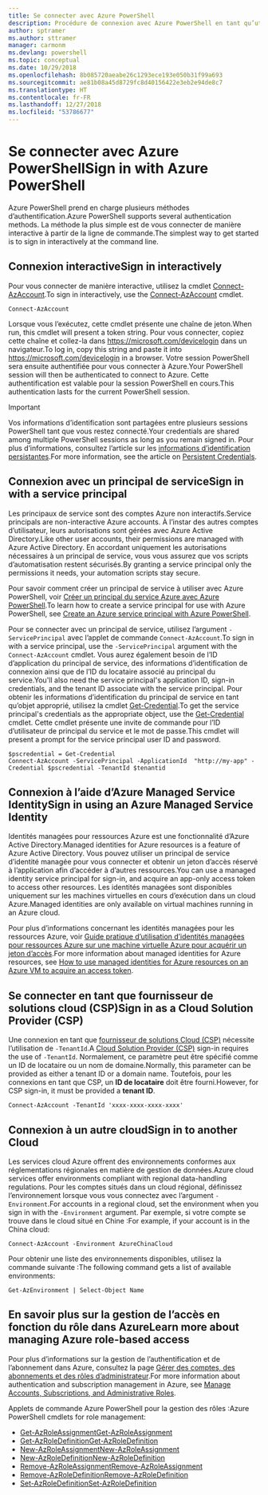 ```yaml
---
title: Se connecter avec Azure PowerShell
description: Procédure de connexion avec Azure PowerShell en tant qu’utilisateur, en tant que principal de service, ou avec des identités managées pour les ressources Azure.
author: sptramer
ms.author: sttramer
manager: carmonm
ms.devlang: powershell
ms.topic: conceptual
ms.date: 10/29/2018
ms.openlocfilehash: 8b085720aeabe26c1293ece193e050b31f99a693
ms.sourcegitcommit: ae81b08a45d8729fc8d40156422e3eb2e94de8c7
ms.translationtype: HT
ms.contentlocale: fr-FR
ms.lasthandoff: 12/27/2018
ms.locfileid: "53786677"
---
```

# <a name="sign-in-with-azure-powershell"></a><span data-ttu-id="9bfbd-103">Se connecter avec Azure PowerShell</span><span class="sxs-lookup"><span data-stu-id="9bfbd-103">Sign in with Azure PowerShell</span></span>

<span data-ttu-id="9bfbd-104">Azure PowerShell prend en charge plusieurs méthodes d’authentification.</span><span class="sxs-lookup"><span data-stu-id="9bfbd-104">Azure PowerShell supports several authentication methods.</span></span> <span data-ttu-id="9bfbd-105">La méthode la plus simple est de vous connecter de manière interactive à partir de la ligne de commande.</span><span class="sxs-lookup"><span data-stu-id="9bfbd-105">The simplest way to get started is to sign in interactively at the command line.</span></span>

## <a name="sign-in-interactively"></a><span data-ttu-id="9bfbd-106">Connexion interactive</span><span class="sxs-lookup"><span data-stu-id="9bfbd-106">Sign in interactively</span></span>

<span data-ttu-id="9bfbd-107">Pour vous connecter de manière interactive, utilisez la cmdlet [Connect-AzAccount](/powershell/module/az.accounts/connect-azaccount).</span><span class="sxs-lookup"><span data-stu-id="9bfbd-107">To sign in interactively, use the [Connect-AzAccount](/powershell/module/az.accounts/connect-azaccount) cmdlet.</span></span>

```azurepowershell-interactive
Connect-AzAccount
```

<span data-ttu-id="9bfbd-108">Lorsque vous l’exécutez, cette cmdlet présente une chaîne de jeton.</span><span class="sxs-lookup"><span data-stu-id="9bfbd-108">When run, this cmdlet will present a token string.</span></span> <span data-ttu-id="9bfbd-109">Pour vous connecter, copiez cette chaîne et collez-la dans https://microsoft.com/devicelogin dans un navigateur.</span><span class="sxs-lookup"><span data-stu-id="9bfbd-109">To log in, copy this string and paste it into https://microsoft.com/devicelogin in a browser.</span></span> <span data-ttu-id="9bfbd-110">Votre session PowerShell sera ensuite authentifiée pour vous connecter à Azure.</span><span class="sxs-lookup"><span data-stu-id="9bfbd-110">Your PowerShell session will then be authenticated to connect to Azure.</span></span> <span data-ttu-id="9bfbd-111">Cette authentification est valable pour la session PowerShell en cours.</span><span class="sxs-lookup"><span data-stu-id="9bfbd-111">This authentication lasts for the current PowerShell session.</span></span>

> [!IMPORTANT]
>
> <span data-ttu-id="9bfbd-112">Vos informations d’identification sont partagées entre plusieurs sessions PowerShell tant que vous restez connecté.</span><span class="sxs-lookup"><span data-stu-id="9bfbd-112">Your credentials are shared among multiple PowerShell sessions as long as you remain signed in.</span></span>
> <span data-ttu-id="9bfbd-113">Pour plus d’informations, consultez l’article sur les [informations d’identification persistantes](context-persistence.md).</span><span class="sxs-lookup"><span data-stu-id="9bfbd-113">For more information, see the article on [Persistent Credentials](context-persistence.md).</span></span>

## <a name="sign-in-with-a-service-principal"></a><span data-ttu-id="9bfbd-114">Connexion avec un principal de service</span><span class="sxs-lookup"><span data-stu-id="9bfbd-114">Sign in with a service principal</span></span>

<span data-ttu-id="9bfbd-115">Les principaux de service sont des comptes Azure non interactifs.</span><span class="sxs-lookup"><span data-stu-id="9bfbd-115">Service principals are non-interactive Azure accounts.</span></span> <span data-ttu-id="9bfbd-116">À l’instar des autres comptes d’utilisateur, leurs autorisations sont gérées avec Azure Active Directory.</span><span class="sxs-lookup"><span data-stu-id="9bfbd-116">Like other user accounts, their permissions are managed with Azure Active Directory.</span></span> <span data-ttu-id="9bfbd-117">En accordant uniquement les autorisations nécessaires à un principal de service, vous vous assurez que vos scripts d’automatisation restent sécurisés.</span><span class="sxs-lookup"><span data-stu-id="9bfbd-117">By granting a service principal only the permissions it needs, your automation scripts stay secure.</span></span>

<span data-ttu-id="9bfbd-118">Pour savoir comment créer un principal de service à utiliser avec Azure PowerShell, voir [Créer un principal du service Azure avec Azure PowerShell](create-azure-service-principal-azureps.md).</span><span class="sxs-lookup"><span data-stu-id="9bfbd-118">To learn how to create a service principal for use with Azure PowerShell, see [Create an Azure service principal with Azure PowerShell](create-azure-service-principal-azureps.md).</span></span>

<span data-ttu-id="9bfbd-119">Pour se connecter avec un principal de service, utilisez l’argument `-ServicePrincipal` avec l’applet de commande `Connect-AzAccount`.</span><span class="sxs-lookup"><span data-stu-id="9bfbd-119">To sign in with a service principal, use the `-ServicePrincipal` argument with the `Connect-AzAccount` cmdlet.</span></span> <span data-ttu-id="9bfbd-120">Vous aurez également besoin de l’ID d’application du principal de service, des informations d’identification de connexion ainsi que de l’ID du locataire associé au principal du service.</span><span class="sxs-lookup"><span data-stu-id="9bfbd-120">You'll also need the service principal's application ID, sign-in credentials, and the tenant ID associate with the service principal.</span></span> <span data-ttu-id="9bfbd-121">Pour obtenir les informations d’identification du principal de service en tant qu’objet approprié, utilisez la cmdlet [Get-Credential](/powershell/module/microsoft.powershell.security/get-credential).</span><span class="sxs-lookup"><span data-stu-id="9bfbd-121">To get the service principal's credentials as the appropriate object, use the [Get-Credential](/powershell/module/microsoft.powershell.security/get-credential) cmdlet.</span></span> <span data-ttu-id="9bfbd-122">Cette cmdlet présente une invite de commande pour l’ID d’utilisateur de principal du service et le mot de passe.</span><span class="sxs-lookup"><span data-stu-id="9bfbd-122">This cmdlet will present a prompt for the service principal user ID and password.</span></span>

```azurepowershell-interactive
$pscredential = Get-Credential
Connect-AzAccount -ServicePrincipal -ApplicationId  "http://my-app" -Credential $pscredential -TenantId $tenantid
```

## <a name="sign-in-using-an-azure-managed-service-identity"></a><span data-ttu-id="9bfbd-123">Connexion à l’aide d’Azure Managed Service Identity</span><span class="sxs-lookup"><span data-stu-id="9bfbd-123">Sign in using an Azure Managed Service Identity</span></span>

<span data-ttu-id="9bfbd-124">Identités managées pour ressources Azure est une fonctionnalité d’Azure Active Directory.</span><span class="sxs-lookup"><span data-stu-id="9bfbd-124">Managed identities for Azure resources is a feature of Azure Active Directory.</span></span> <span data-ttu-id="9bfbd-125">Vous pouvez utiliser un principal de service d’identité managée pour vous connecter et obtenir un jeton d’accès réservé à l’application afin d’accéder à d’autres ressources.</span><span class="sxs-lookup"><span data-stu-id="9bfbd-125">You can use a managed identity service principal for sign-in, and acquire an app-only access token to access other resources.</span></span> <span data-ttu-id="9bfbd-126">Les identités managées sont disponibles uniquement sur les machines virtuelles en cours d’exécution dans un cloud Azure.</span><span class="sxs-lookup"><span data-stu-id="9bfbd-126">Managed identities are only available on virtual machines running in an Azure cloud.</span></span>

<span data-ttu-id="9bfbd-127">Pour plus d’informations concernant les identités managées pour les ressources Azure, voir [Guide pratique d’utilisation d’identités managées pour ressources Azure sur une machine virtuelle Azure pour acquérir un jeton d’accès](/azure/active-directory/managed-identities-azure-resources/how-to-use-vm-token).</span><span class="sxs-lookup"><span data-stu-id="9bfbd-127">For more information about managed identities for Azure resources, see [How to use managed identities for Azure resources on an Azure VM to acquire an access token](/azure/active-directory/managed-identities-azure-resources/how-to-use-vm-token).</span></span>

## <a name="sign-in-as-a-cloud-solution-provider-csp"></a><span data-ttu-id="9bfbd-128">Se connecter en tant que fournisseur de solutions cloud (CSP)</span><span class="sxs-lookup"><span data-stu-id="9bfbd-128">Sign in as a Cloud Solution Provider (CSP)</span></span>

<span data-ttu-id="9bfbd-129">Une connexion en tant que [fournisseur de solutions Cloud (CSP)](https://azure.microsoft.com/en-us/offers/ms-azr-0145p/) nécessite l’utilisation de `-TenantId`.</span><span class="sxs-lookup"><span data-stu-id="9bfbd-129">A [Cloud Solution Provider (CSP)](https://azure.microsoft.com/en-us/offers/ms-azr-0145p/) sign-in requires the use of `-TenantId`.</span></span> <span data-ttu-id="9bfbd-130">Normalement, ce paramètre peut être spécifié comme un ID de locataire ou un nom de domaine.</span><span class="sxs-lookup"><span data-stu-id="9bfbd-130">Normally, this parameter can be provided as either a tenant ID or a domain name.</span></span> <span data-ttu-id="9bfbd-131">Toutefois, pour les connexions en tant que CSP, un **ID de locataire** doit être fourni.</span><span class="sxs-lookup"><span data-stu-id="9bfbd-131">However, for CSP sign-in, it must be provided a **tenant ID**.</span></span>

```azurepowershell-interactive
Connect-AzAccount -TenantId 'xxxx-xxxx-xxxx-xxxx'
```

## <a name="sign-in-to-another-cloud"></a><span data-ttu-id="9bfbd-132">Connexion à un autre cloud</span><span class="sxs-lookup"><span data-stu-id="9bfbd-132">Sign in to another Cloud</span></span>

<span data-ttu-id="9bfbd-133">Les services cloud Azure offrent des environnements conformes aux réglementations régionales en matière de gestion de données.</span><span class="sxs-lookup"><span data-stu-id="9bfbd-133">Azure cloud services offer environments compliant with regional data-handling regulations.</span></span>
<span data-ttu-id="9bfbd-134">Pour les comptes situés dans un cloud régional, définissez l’environnement lorsque vous vous connectez avec l’argument `-Environment`.</span><span class="sxs-lookup"><span data-stu-id="9bfbd-134">For accounts in a regional cloud, set the environment when you sign in with the `-Environment` argument.</span></span>
<span data-ttu-id="9bfbd-135">Par exemple, si votre compte se trouve dans le cloud situé en Chine :</span><span class="sxs-lookup"><span data-stu-id="9bfbd-135">For example, if your account is in the China cloud:</span></span>

```azurepowershell-interactive
Connect-AzAccount -Environment AzureChinaCloud
```

<span data-ttu-id="9bfbd-136">Pour obtenir une liste des environnements disponibles, utilisez la commande suivante :</span><span class="sxs-lookup"><span data-stu-id="9bfbd-136">The following command gets a list of available environments:</span></span>

```azurepowershell-interactive
Get-AzEnvironment | Select-Object Name
```

## <a name="learn-more-about-managing-azure-role-based-access"></a><span data-ttu-id="9bfbd-137">En savoir plus sur la gestion de l’accès en fonction du rôle dans Azure</span><span class="sxs-lookup"><span data-stu-id="9bfbd-137">Learn more about managing Azure role-based access</span></span>

<span data-ttu-id="9bfbd-138">Pour plus d’informations sur la gestion de l’authentification et de l’abonnement dans Azure, consultez la page [Gérer des comptes, des abonnements et des rôles d’administrateur](/azure/active-directory/role-based-access-control-configure).</span><span class="sxs-lookup"><span data-stu-id="9bfbd-138">For more information about authentication and subscription management in Azure, see [Manage Accounts, Subscriptions, and Administrative Roles](/azure/active-directory/role-based-access-control-configure).</span></span>

<span data-ttu-id="9bfbd-139">Applets de commande Azure PowerShell pour la gestion des rôles :</span><span class="sxs-lookup"><span data-stu-id="9bfbd-139">Azure PowerShell cmdlets for role management:</span></span>

* [<span data-ttu-id="9bfbd-140">Get-AzRoleAssignment</span><span class="sxs-lookup"><span data-stu-id="9bfbd-140">Get-AzRoleAssignment</span></span>](/powershell/module/az.Resources/Get-azRoleAssignment)
* [<span data-ttu-id="9bfbd-141">Get-AzRoleDefinition</span><span class="sxs-lookup"><span data-stu-id="9bfbd-141">Get-AzRoleDefinition</span></span>](/powershell/module/az.Resources/Get-azRoleDefinition)
* [<span data-ttu-id="9bfbd-142">New-AzRoleAssignment</span><span class="sxs-lookup"><span data-stu-id="9bfbd-142">New-AzRoleAssignment</span></span>](/powershell/module/az.Resources/New-azRoleAssignment)
* [<span data-ttu-id="9bfbd-143">New-AzRoleDefinition</span><span class="sxs-lookup"><span data-stu-id="9bfbd-143">New-AzRoleDefinition</span></span>](/powershell/module/az.Resources/New-azRoleDefinition)
* [<span data-ttu-id="9bfbd-144">Remove-AzRoleAssignment</span><span class="sxs-lookup"><span data-stu-id="9bfbd-144">Remove-AzRoleAssignment</span></span>](/powershell/module/az.Resources/Remove-azRoleAssignment)
* [<span data-ttu-id="9bfbd-145">Remove-AzRoleDefinition</span><span class="sxs-lookup"><span data-stu-id="9bfbd-145">Remove-AzRoleDefinition</span></span>](/powershell/module/az.Resources/Remove-azRoleDefinition)
* [<span data-ttu-id="9bfbd-146">Set-AzRoleDefinition</span><span class="sxs-lookup"><span data-stu-id="9bfbd-146">Set-AzRoleDefinition</span></span>](/powershell/module/az.Resources/Set-azRoleDefinition)
